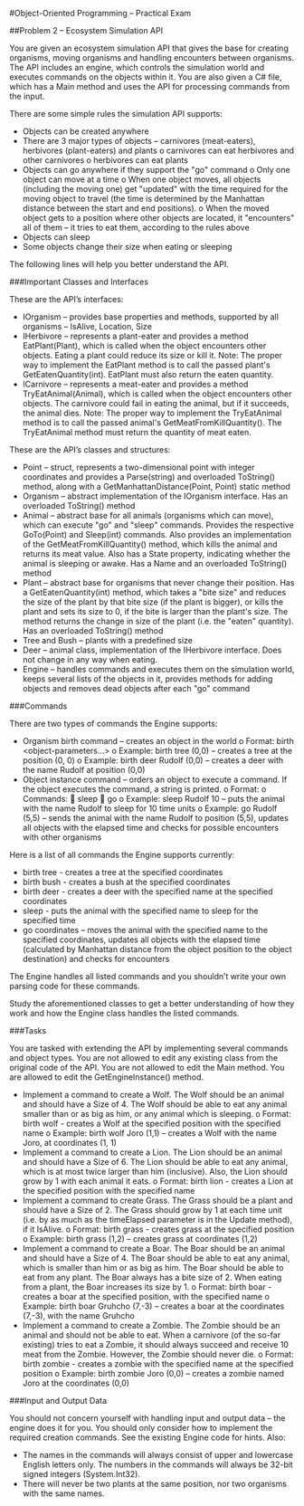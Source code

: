 #Object-Oriented Programming – Practical Exam

##Problem 2 – Ecosystem Simulation API

You are given an ecosystem simulation API that gives the base for creating organisms, moving organisms and handling encounters between organisms. The API includes an engine, which controls the simulation world and executes commands on the objects within it. You are also given a C# file, which has a Main method and uses the API for processing commands from the input.

There are some simple rules the simulation API supports:

*	Objects can be created anywhere
*	There are 3 major types of objects – carnivores (meat-eaters), herbivores (plant-eaters) and plants
	o	carnivores can eat herbivores and other carnivores
	o	herbivores can eat plants
*	Objects can go anywhere if they support the "go" command
	o	Only one object can move at a time
	o	When one object moves, all objects (including the moving one) get "updated" with the time required for the moving object to travel (the time is determined by the Manhattan distance between the start and end positions).
	o	When the moved object gets to a position where other objects are located, it "encounters" all of them – it tries to eat them, according to the rules above
*	Objects can sleep
*	Some objects change their size when eating or sleeping

The following lines will help you better understand the API.

###Important Classes and Interfaces

These are the API’s interfaces:

*	IOrganism – provides base properties and methods, supported by all organisms – IsAlive, Location, Size
*	IHerbivore – represents a plant-eater and provides a method EatPlant(Plant), which is called when the object encounters other objects. Eating a plant could reduce its size or kill it. Note: The proper way to implement the EatPlant method is to call the passed plant's GetEatenQuantity(int). EatPlant must also return the eaten quantity.
*	ICarnivore – represents a meat-eater and provides a method TryEatAnimal(Animal), which is called when the object encounters other objects. The carnivore could fail in eating the animal, but if it succeeds, the animal dies. Note: The proper way to implement the TryEatAnimal method is to call the passed animal's GetMeatFromKillQuantity(). The TryEatAnimal method must return the quantity of meat eaten.

These are the API’s classes and structures:

*	Point – struct, represents a two-dimensional point with integer coordinates and provides a Parse(string) and overloaded ToString() method, along with a GetManhattanDistance(Point, Point) static method
*	Organism – abstract implementation of the IOrganism interface. Has an overloaded ToString() method
*	Animal – abstract base for all animals (organisms which can move), which can execute "go" and "sleep" commands. Provides the respective GoTo(Point) and Sleep(int) commands. Also provides an implementation of the GetMeatFromKillQuantity() method, which kills the animal and returns its meat value. Also has a State property, indicating whether the animal is sleeping or awake. Has a Name and an overloaded ToString() method
*	Plant – abstract base for organisms that never change their position. Has a GetEatenQuantity(int) method, which takes a "bite size" and reduces the size of the plant by that bite size (if the plant is bigger), or kills the plant and sets its size to 0, if the bite is larger than the plant's size. The method returns the change in size of the plant (i.e. the "eaten" quantity). Has an overloaded ToString() method
*	Tree and Bush – plants with a predefined size 
*	Deer – animal class, implementation of the IHerbivore interface. Does not change in any way when eating.
*	Engine – handles commands and executes them on the simulation world, keeps several lists of the objects in it, provides methods for adding objects and removes dead objects after each "go" command

###Commands


There are two types of commands the Engine supports:

*	Organism birth command – creates an object in the world
	o	Format: birth <object-type-name> <object-parameters…>
	o	Example: birth tree (0,0) – creates a tree at the position (0, 0)
	o	Example: birth deer Rudolf (0,0) – creates a deer with the name Rudolf at position (0,0)
*	Object instance command – orders an object to execute a command. If the object executes the command, a string is printed.
	o	Format: <command-name> <object-name> <command-parameters>
	o	Commands:
			sleep <object-name> <time>
			go <object-name> <position> 
	o	Example: sleep Rudolf 10 – puts the animal with the name Rudolf to sleep for 10 time units
	o	Example: go Rudolf (5,5) – sends the animal with the name Rudolf to position (5,5), updates all objects with the elapsed time and checks for possible encounters with other organisms

Here is a list of all commands the Engine supports currently:
	
*	birth tree <position> - creates a tree at the specified coordinates
*	birth bush <position> - creates a bush at the specified coordinates
*	birth deer <name> <coordinates> - creates a deer with the specified name at the specified coordinates
*	sleep <name> <time> - puts the animal with the specified name to sleep for the specified time
*	go <name> coordinates – moves the animal with the specified name to the specified coordinates, updates all objects with the elapsed time (calculated by Manhattan distance from the object position to the object destination) and checks for encounters

The Engine handles all listed commands and you shouldn’t write your own parsing code for these commands.

Study the aforementioned classes to get a better understanding of how they work and how the Engine class handles the listed commands.

###Tasks

You are tasked with extending the API by implementing several commands and object types. You are not allowed to edit any existing class from the original code of the API. You are not allowed to edit the Main method. You are allowed to edit the GetEngineInstance() method.

*	Implement a command to create a Wolf. The Wolf should be an animal and should have a Size of 4. The Wolf should be able to eat any animal smaller than or as big as him, or any animal which is sleeping.
	o	Format: birth wolf <name> <position> - creates a Wolf at the specified position with the specified name
	o	Example: birth wolf Joro (1,1) – creates a Wolf with the name Joro, at coordinates (1, 1)
*	Implement a command to create a Lion. The Lion should be an animal and should have a Size of 6. The Lion should be able to eat any animal, which is at most twice larger than him (inclusive). Also, the Lion should grow by 1 with each animal it eats.
	o	Format: birth lion <name> <position> - creates a Lion at the specified position with the specified name
*	Implement a command to create Grass. The Grass should be a plant and should have a Size of 2. The Grass should grow by 1 at each time unit (i.e. by as much as the timeElapsed parameter is in the Update method), if it IsAlive.
	o	Format: birth grass <position> - creates grass at the specified position
	o	Example: birth grass (1,2) – creates grass at coordinates (1,2)
*	Implement a command to create a Boar. The Boar should be an animal and should have a Size of 4. The Boar should be able to eat any animal, which is smaller than him or as big as him. The Boar should be able to eat from any plant. The Boar always has a bite size of 2. When eating from a plant, the Boar increases its size by 1.
	o	Format: birth boar <name> <position> - creates a boar at the specified position, with the specified name
	o	Example: birth boar Gruhcho (7,-3) – creates a boar at the coordinates (7,-3), with the name Gruhcho
*	Implement a command to create a Zombie. The Zombie should be an animal and should not be able to eat. When a carnivore (of the so-far existing) tries to eat a Zombie, it should always succeed and receive 10 meat from the Zombie. However, the Zombie should never die. 
	o	Format: birth zombie <name> <position> - creates a zombie with the specified name at the specified position
	o	Example: birth zombie Joro (0,0) – creates a zombie named Joro at the coordinates (0,0)

###Input and Output Data

You should not concern yourself with handling input and output data – the engine does it for you. You should only consider how to implement the required creation commands. See the existing Engine code for hints. Also:

*	The names in the commands will always consist of upper and lowercase English letters only. The numbers in the commands will always be 32-bit signed integers (System.Int32).
*	There will never be two plants at the same position, nor two organisms with the same names.

